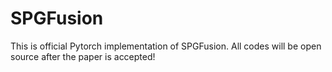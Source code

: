 # SPGFusion
This is official Pytorch implementation of SPGFusion.
All codes will be open source after the paper is accepted!
